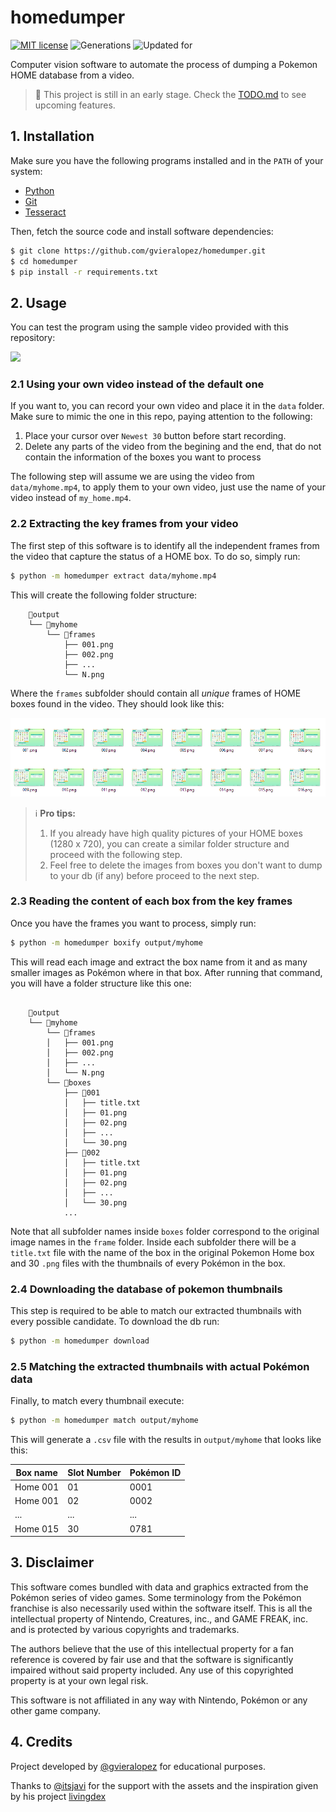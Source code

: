 # homedumper

[![MIT license](https://img.shields.io/badge/license-MIT-green.svg)](https://opensource.org/licenses/MIT)
![Generations](https://img.shields.io/badge/Generations-1--8-orange)
![Updated for](https://img.shields.io/badge/Updated%20For-Crown%20of%20Tundra-teal)

Computer vision software to automate the process of dumping a Pokemon HOME 
database from a video. 

> 🥚 This project is still in an early stage. Check the [TODO.md](TODO.md)
> to see upcoming features.

## 1. Installation

Make sure you have the following programs installed and in the `PATH` of your 
system:

* [Python](https://www.python.org/downloads/)
* [Git](https://git-scm.com/downloads) 
* [Tesseract](https://tesseract-ocr.github.io/tessdoc/Installation.html) 

Then, fetch the source code and install software dependencies:

```bash
$ git clone https://github.com/gvieralopez/homedumper.git
$ cd homedumper
$ pip install -r requirements.txt
```

## 2. Usage

You can test the program using the sample video provided with this repository:

![](resources/myhome.gif)

### 2.1 Using your own video instead of the default one

If you want to, you can record your own video and place it in the `data` folder. 
Make sure to mimic the one in this repo, paying attention to the following:

1. Place your cursor over `Newest 30` button before start recording.
2. Delete any parts of the video from the begining and the end, that do not contain 
the information of the boxes you want to process

The following step will assume we are using the video from `data/myhome.mp4`,
to apply them to your own video, just use the name of your video instead of
`my_home.mp4`.

### 2.2 Extracting the key frames from your video

The first step of this software is to identify all the independent frames from the video
that capture the status of a HOME box. To do so, simply run:

```bash
$ python -m homedumper extract data/myhome.mp4
```

This will create the following folder structure:

```
    📁output                  
    └── 📁myhome          
        └── 📁frames
            ├── 001.png
            ├── 002.png
            ├── ...
            └── N.png
```

Where the `frames` subfolder should contain all *unique* frames of HOME boxes
found in the video. They should look like this:

![](resources/frames.png)

> ℹ️ **Pro tips:** 
> 1. If you already have high quality pictures of your HOME boxes (1280 
> x 720), you can create a similar folder structure and proceed with the 
> following step.
> 2. Feel free to delete the images from boxes you don't want to dump to your 
> db (if any) before proceed to the next step.

### 2.3 Reading the content of each box from the key frames

Once you have the frames you want to process, simply run:

```bash
$ python -m homedumper boxify output/myhome
```

This will read each image and extract the box name from it and as many smaller images
as Pokémon where in that box. After running that command, you will have a folder structure
like this one:

```

    📁output                  
    └── 📁myhome          
        └── 📁frames
        │   ├── 001.png
        │   ├── 002.png
        │   ├── ...
        │   └── N.png
        └── 📁boxes
            ├── 📁001
            │   ├── title.txt
            │   ├── 01.png
            │   ├── 02.png
            │   ├── ...
            │   └── 30.png
            ├── 📁002
            │   ├── title.txt
            │   ├── 01.png
            │   ├── 02.png
            │   ├── ...
            │   └── 30.png
            ...
```

Note that all subfolder names inside `boxes` folder correspond to the original 
image names in the `frame` folder. Inside each subfolder there will be a
`title.txt` file with the name of the box in the original Pokemon Home box and
30 `.png` files with the thumbnails of every Pokémon in the box.



### 2.4 Downloading the database of pokemon thumbnails

This step is required to be able to match our extracted thumbnails with
every possible candidate. To download the db run:

```bash
$ python -m homedumper download
```

### 2.5 Matching the extracted thumbnails with actual Pokémon data

Finally, to match every thumbnail execute:

```bash
$ python -m homedumper match output/myhome
```

This will generate a `.csv` file with the results in `output/myhome` that looks
like this:

| Box name  | Slot Number   | Pokémon ID  |
| --------- | ------------- | ----------- |
| Home 001  |      01       |      0001   |
| Home 001  |      02       |      0002   |
|     ...   |     ...       |      ...    |
| Home 015  |      30       |      0781   |


## 3. Disclaimer

This software comes bundled with data and graphics extracted from the Pokémon 
series of video games. Some terminology from the Pokémon franchise is also 
necessarily used within the software itself. This is all the intellectual 
property of Nintendo, Creatures, inc., and GAME FREAK, inc. and is protected by 
various copyrights and trademarks.

The authors believe that the use of this intellectual property for a fan 
reference is covered by fair use and that the software is significantly 
impaired without said property included. Any use of this copyrighted property 
is at your own legal risk.

This software is not affiliated in any way with Nintendo, Pokémon or any other 
game company.

## 4. Credits

Project developed by [@gvieralopez](https://github.com/gvieralopez/) for educational
purposes.

Thanks to [@itsjavi](https://github.com/itsjavi) for the support with the
assets and the inspiration given by his project [livingdex](https://github.com/itsjavi/livingdex)